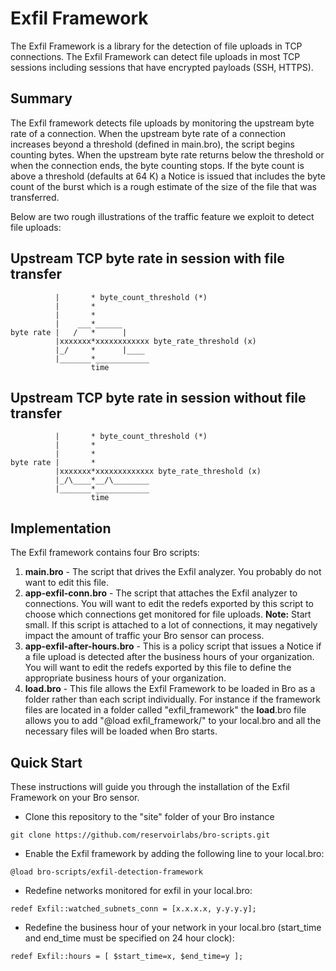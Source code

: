 Exfil Framework
=====
The Exfil Framework is a library for the detection of file uploads in TCP connections. The Exfil Framework can detect file uploads in 
most TCP sessions including sessions that have encrypted payloads (SSH, HTTPS). 

Summary
---------
The Exfil framework detects file uploads by monitoring the upstream byte rate of a connection. When the upstream byte rate of 
a connection increases beyond a threshold (defined in main.bro), the script begins counting bytes. When the upstream byte 
rate returns below the threshold or when the connection ends, the byte counting stops. If the byte count is above a threshold (defaults at 64 K)
a Notice is issued that includes the byte count of the burst which is a rough estimate of the size of the file that was transferred.

Below are two rough illustrations of the traffic feature we exploit to detect file uploads:

Upstream TCP byte rate in session with file transfer
----------
```               
          |       * byte_count_threshold (*)
          |       *      
          |       *
          |    ___*______
byte rate |   /   *      |
          |xxxxxxx*xxxxxxxxxxxx byte_rate_threshold (x)
          |_/     *      |____
          |_______*____________
                  time
```
Upstream TCP byte rate in session without file transfer
---------
```
          |       * byte_count_threshold (*)
          |       *
          |       *
byte rate |       *  
          |xxxxxxx*xxxxxxxxxxxxx byte_rate_threshold (x)
          |_/\____*__/\________
          |_______*____________
                  time
```
Implementation
---------
The Exfil framework contains four Bro scripts:

1. **main.bro** - The script that drives the Exfil analyzer. You probably do not want to edit this file.
2. **app-exfil-conn.bro** - The script that attaches the Exfil analyzer to connections. You will want to edit the redefs exported by this script to choose which connections get monitored for file uploads. **Note:** Start small. If this script is attached to a lot of connections, it may negatively impact the amount of traffic your Bro sensor can process.
3. **app-exfil-after-hours.bro** - This is a policy script that issues a Notice if a file upload is detected after the business hours of your organization. You will want to edit the redefs exported by this file to define the appropriate business hours of your organization.
4. **__load__.bro** - This file allows the Exfil Framework to be loaded in Bro as a folder rather than each script individually. For instance if the framework files are located in a folder called "exfil_framework" the __load__.bro file allows you to add "@load exfil_framework/" to your local.bro and all the necessary files will be loaded when Bro starts.


Quick Start
------------
These instructions will guide you through the installation of the Exfil Framework on your Bro sensor.

* Clone this repository to the "site" folder of your Bro instance
```
git clone https://github.com/reservoirlabs/bro-scripts.git
```
* Enable the Exfil framework by adding the following line to your local.bro:
```
@load bro-scripts/exfil-detection-framework
```
* Redefine networks monitored for exfil in your local.bro:
```
redef Exfil::watched_subnets_conn = [x.x.x.x, y.y.y.y]; 
```
* Redefine the business hour of your network in your local.bro (start_time and end_time must be specified on 24 hour clock):
```
redef Exfil::hours = [ $start_time=x, $end_time=y ];
```
